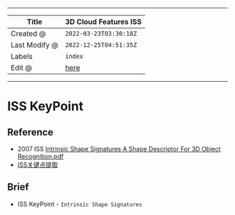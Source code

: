 -----

| Title         | 3D Cloud Features ISS                                 |
| ------------- | ----------------------------------------------------- |
| Created @     | `2022-03-23T03:30:18Z`                                |
| Last Modify @ | `2022-12-25T04:51:35Z`                                |
| Labels        | `index`                                               |
| Edit @        | [here](https://github.com/junxnone/aiwiki/issues/302) |

-----

# ISS KeyPoint

## Reference

  - 2007 ISS [Intrinsic Shape Signatures A Shape Descriptor For 3D
    Object
    Recognition.pdf](https://github.com/junxnone/aiwiki/files/8329473/IntrinsicShapeSignaturesAShapeDescriptorFor3DObjectRecognition.pdf)
  - [ISS关键点提取](https://zhuanlan.zhihu.com/p/353832643)

## Brief

  - ISS KeyPoint - `Intrinsic Shape Signatures`
